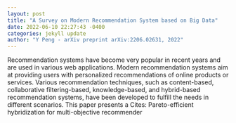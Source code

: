 ```yaml
--- 
layout: post 
title: "A Survey on Modern Recommendation System based on Big Data" 
date: 2022-06-10 22:27:43 -0400 
categories: jekyll update 
author: "Y Peng - arXiv preprint arXiv:2206.02631, 2022" 
--- 
```

Recommendation systems have become very popular in recent years and are used in various web applications. Modern recommendation systems aim at providing users with personalized recommendations of online products or services. Various recommendation techniques, such as content-based, collaborative filtering-based, knowledge-based, and hybrid-based recommendation systems, have been developed to fulfill the needs in different scenarios. This paper presents a Cites: Pareto-efficient hybridization for multi-objective recommender